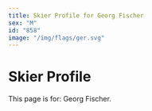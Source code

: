 ```yaml
---
title: Skier Profile for Georg Fischer
sex: "M"
id: "858"
image: "/img/flags/ger.svg" 
---
```


# Skier Profile

This page is for: Georg Fischer.
    